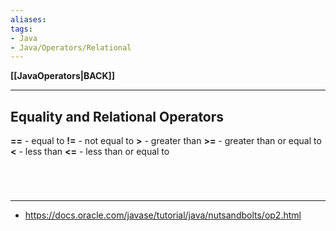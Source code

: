 ```yaml
---
aliases:
tags:
- Java
- Java/Operators/Relational
---
```

**[[JavaOperators|BACK]]**

---
## Equality and Relational Operators
**=\=** - equal to
**!=** - not equal to
**>** - greater than
**>=** - greater than or equal to
**<** - less than
**<=** - less than or equal to

<br>

# 
---
- https://docs.oracle.com/javase/tutorial/java/nutsandbolts/op2.html